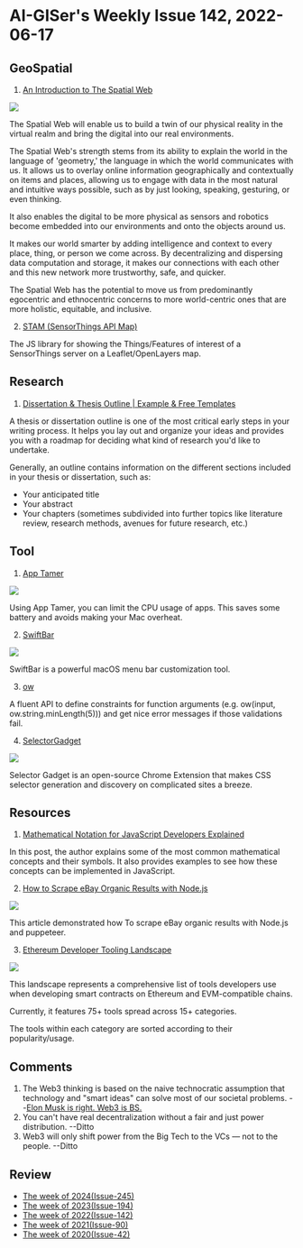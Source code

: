 # AI-GISer's Weekly Issue 142, 2022-06-17

## GeoSpatial

1. [An Introduction to The Spatial Web](https://medium.com/swlh/an-introduction-to-the-spatial-web-bb8127f9ac45)

![](https://www2.deloitte.com/content/dam/insights/us/articles/6645_Spatial-web-strategy/Figures/6645_Fig1.jpg)

The Spatial Web will enable us to build a twin of our physical reality in the virtual realm and bring the digital into our real environments.

The Spatial Web's strength stems from its ability to explain the world in the language of 'geometry,' the language in which the world communicates with us. It allows us to overlay online information geographically and contextually on items and places, allowing us to engage with data in the most natural and intuitive ways possible, such as by just looking, speaking, gesturing, or even thinking.

It also enables the digital to be more physical as sensors and robotics become embedded into our environments and onto the objects around us.

It makes our world smarter by adding intelligence and context to every place, thing, or person we come across. By decentralizing and dispersing data computation and storage, it makes our connections with each other and this new network more trustworthy, safe, and quicker.

The Spatial Web has the potential to move us from predominantly egocentric and ethnocentric concerns to more world-centric ones that are more holistic, equitable, and inclusive.

2. [STAM (SensorThings API Map)](https://github.com/DataCoveEU/STAM)

The JS library for showing the Things/Features of interest of a SensorThings server on a Leaflet/OpenLayers map.

## Research

1. [Dissertation & Thesis Outline | Example & Free Templates](https://www.scribbr.com/dissertation/dissertation-thesis-outline/)

A thesis or dissertation outline is one of the most critical early steps in your writing process. It helps you lay out and organize your ideas and provides you with a roadmap for deciding what kind of research you'd like to undertake.

Generally, an outline contains information on the different sections included in your thesis or dissertation, such as:

- Your anticipated title
- Your abstract
- Your chapters (sometimes subdivided into further topics like literature review, research methods, avenues for future research, etc.)

## Tool

1. [App Tamer](https://www.stclairsoft.com/AppTamer/)

![](https://miro.medium.com/max/998/0*iNlEAP80o6ilrAdX.png)

Using App Tamer, you can limit the CPU usage of apps. This saves some battery and avoids making your Mac overheat.

2. [SwiftBar](https://github.com/swiftbar/SwiftBar)

![](https://user-images.githubusercontent.com/222100/101261866-267e2780-3708-11eb-9042-a57ad0ac6c78.gif)

SwiftBar is a powerful macOS menu bar customization tool.

3. [ow](https://github.com/sindresorhus/ow)

A fluent API to define constraints for function arguments (e.g. ow(input, ow.string.minLength(5))) and get nice error messages if those validations fail.

4. [SelectorGadget](https://chrome.google.com/webstore/detail/selectorgadget/mhjhnkcfbdhnjickkkdbjoemdmbfginb/related)

![](https://lh3.googleusercontent.com/QB9RiDOgBSbxRxFUkVoVXBroTU9XiHdDCF72aBwF3dejrN2ZIgk_MiOtfzOBspMcrbgPkai9dDOmq9qHolcv_x0DIw=w640-h400-e365-rj-sc0x00ffffff)

Selector Gadget is an open-source Chrome Extension that makes CSS selector generation and discovery on complicated sites a breeze.

## Resources

1. [Mathematical Notation for JavaScript Developers Explained](https://runjs.app/blog/mathematical-notation-for-javascript-developers-explained)

In this post, the author explains some of the most common mathematical concepts and their symbols. It also provides examples to see how these concepts can be implemented in JavaScript.

2. [How to Scrape eBay Organic Results with Node.js](https://dev.to/serpapi/how-to-scrape-ebay-organic-results-with-nodejs-5h7m)

![](https://res.cloudinary.com/practicaldev/image/fetch/s--vZDmSJ7p--/c_limit%2Cf_auto%2Cfl_progressive%2Cq_66%2Cw_880/https://user-images.githubusercontent.com/64033139/171663382-83677c90-7a01-47c6-8924-ecd07ba7d4fc.gif)

This article demonstrated how To scrape eBay organic results with Node.js and puppeteer.

3. [Ethereum Developer Tooling Landscape](https://github.com/dappcamp/landscape)

![](https://user-images.githubusercontent.com/78253155/172342647-04fe429e-022f-4b95-a049-ac0299a55da7.gif)

This landscape represents a comprehensive list of tools developers use when developing smart contracts on Ethereum and EVM-compatible chains.

Currently, it features 75+ tools spread across 15+ categories.

The tools within each category are sorted according to their popularity/usage.

## Comments

1. The Web3 thinking is based on the naive technocratic assumption that technology and "smart ideas" can solve most of our societal problems.
   --[Elon Musk is right. Web3 is BS.](https://maciekbaron.medium.com/elon-musk-is-right-web3-is-bs-1cdafc3f96f7)
2. You can't have real decentralization without a fair and just power distribution.
   --Ditto
3. Web3 will only shift power from the Big Tech to the VCs — not to the people.
   --Ditto

## Review

- [The week of 2024(Issue-245)](../2024/issue-245.md)
- [The week of 2023(Issue-194)](../2023/issue-194.md)
- [The week of 2022(Issue-142)](../2022/issue-142.md)
- [The week of 2021(Issue-90)](../2021/issue-90.md)
- [The week of 2020(Issue-42)](../2020/issue-42.md)
